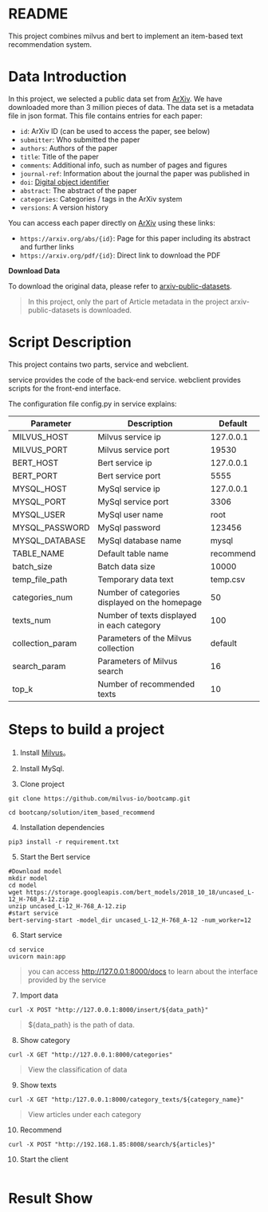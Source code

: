 # README

This project combines milvus and bert to implement an item-based text recommendation system.

# Data Introduction

In this project, we selected a public data set from [ArXiv](https://arxiv.org/). We have downloaded more than 3 million pieces of data. The data set is a metadata file in json format. This file contains entries for each paper:

- `id`: ArXiv ID (can be used to access the paper, see below)
- `submitter`: Who submitted the paper
- `authors`: Authors of the paper
- `title`: Title of the paper
- `comments`: Additional info, such as number of pages and figures
- `journal-ref`: Information about the journal the paper was published in
- `doi`: [Digital object identifier](https://www.doi.org/)
- `abstract`: The abstract of the paper
- `categories`: Categories / tags in the ArXiv system
- `versions`: A version history

You can access each paper directly on [ArXiv](https://arxiv.org/) using these links:

- `https://arxiv.org/abs/{id}`: Page for this paper including its abstract and further links
- `https://arxiv.org/pdf/{id}`: Direct link to download the PDF

**Download Data**

To download the original data, please refer to [arxiv-public-datasets](https://github.com/mattbierbaum/arxiv-public-datasets).

> In this project, only the part of Article metadata in the project arxiv-public-datasets is downloaded.



# Script Description

This project contains two parts, service and webclient.

service provides the code of the back-end service. webclient provides scripts for the front-end interface.

The configuration file config.py in service explains:

| Parameter        | Description                                    | Default   |
| ---------------- | ---------------------------------------------- | --------- |
| MILVUS_HOST      | Milvus service ip                              | 127.0.0.1 |
| MILVUS_PORT      | Milvus service port                            | 19530     |
| BERT_HOST        | Bert service ip                                | 127.0.0.1 |
| BERT_PORT        | Bert service port                              | 5555      |
| MYSQL_HOST       | MySql service ip                               | 127.0.0.1 |
| MYSQL_PORT       | MySql service port                             | 3306      |
| MYSQL_USER       | MySql user name                                | root      |
| MYSQL_PASSWORD   | MySql password                                 | 123456    |
| MYSQL_DATABASE   | MySql database  name                           | mysql     |
| TABLE_NAME       | Default table name                             | recommend |
| batch_size       | Batch data size                                | 10000     |
| temp_file_path   | Temporary data text                            | temp.csv  |
| categories_num   | Number of categories displayed on the homepage | 50        |
| texts_num        | Number of texts displayed in each category     | 100       |
| collection_param | Parameters of the Milvus collection            | default   |
| search_param     | Parameters of Milvus search                    | 16        |
| top_k            | Number of recommended texts                    | 10        |



# Steps to build a project

1. Install [Milvus](https://milvus.io/cn/docs/v0.10.2/milvus_docker-cpu.md)。

2. Install MySql.

3. Clone project

```shell
git clone https://github.com/milvus-io/bootcamp.git

cd bootcanp/solution/item_based_recommend
```

4. Installation dependencies

```shell
pip3 install -r requirement.txt
```

5. Start the Bert service

```
#Download model
mkdir model
cd model
wget https://storage.googleapis.com/bert_models/2018_10_18/uncased_L-12_H-768_A-12.zip
unzip uncased_L-12_H-768_A-12.zip
#start service
bert-serving-start -model_dir uncased_L-12_H-768_A-12 -num_worker=12
```

6. Start service

```shell
cd service
uvicorn main:app
```

> you can access http://127.0.0.1:8000/docs to learn about the interface provided by the service

7. Import data

```shell
curl -X POST "http://127.0.0.1:8000/insert/${data_path}"
```

> ${data_path} is the path of data.

8. Show category

```
curl -X GET "http://127.0.0.1:8000/categories"
```

> View the classification of data

9.  Show texts

```shell
curl -X GET "http:/127.0.0.1:8000/category_texts/${category_name}"
```

> View articles under each category

10. Recommend

```shell
curl -X POST "http://192.168.1.85:8008/search/${articles}"
```



10. Start the client

```

```



# Result Show

